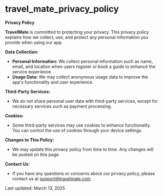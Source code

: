 # travel_mate_privacy_policy
**Privacy Policy**

**TravelMate** is committed to protecting your privacy. This privacy policy explains how we collect, use, and protect any personal information you provide when using our app.

**Data Collection:**
- **Personal Information:** We collect personal information such as name, email, and location when users register or book a guide to enhance the service experience.
- **Usage Data:** We may collect anonymous usage data to improve the app's functionality and user experience.

**Third-Party Services:**
- We do not share personal user data with third-party services, except for necessary services such as payment processing.

**Cookies:**
- Some third-party services may use cookies to enhance functionality. You can control the use of cookies through your device settings.

**Changes to This Policy:**
- We may update this privacy policy from time to time. Any changes will be posted on this page.

**Contact Us:**
- If you have any questions or concerns about our privacy policy, please contact us at support@travelmate.com

Last updated: March 13, 2025

